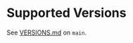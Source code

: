 # Supported Versions

See [VERSIONS.md](https://github.com/mrgrain/cdk-esbuild/blob/main/VERSIONS.md) on `main`.

